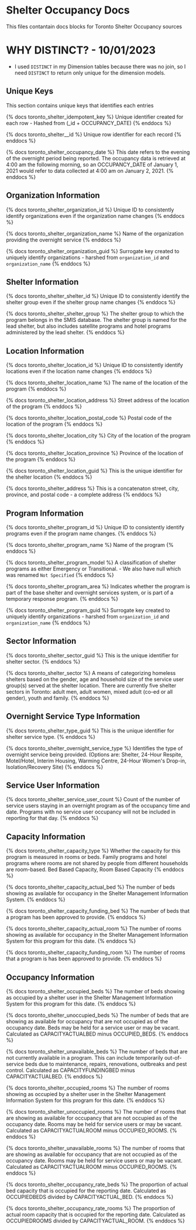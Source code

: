 # Shelter Occupancy Docs
This files contantain docs blocks for Toronto Shelter Occupancy sources

# WHY DISTINCT? - 10/01/2023
- I used `DISTINCT` in my Dimension tables because there was no join, so I need 
  `DISTINCT` to return only unique for the dimension models.

## Unique Keys
This section contains unique keys that identifies each entries

{% docs toronto_shelter_idempotent_key %}
Unique identifier created for each row - Hashed from (_id + OCCUPANCY_DATE)
{% enddocs %}

{% docs toronto_shelter__id %}
Unique row identifier for each record
{% enddocs %}

{% docs toronto_shelter_occupancy_date %}
This date refers to the evening of the overnight period being reported. The occupancy data is retrieved at 4:00 am the following morning, so an OCCUPANCY_DATE of January 1, 2021 would refer to data collected at 4:00 am on January 2, 2021.
{% enddocs %}

## Organization Information
{% docs toronto_shelter_organization_id %}
Unique ID to consistently identify organizations even if the organization name changes
{% enddocs %}

{% docs toronto_shelter_organization_name %}
Name of the organization providing the overnight service
{% enddocs %}

{% docs toronto_shelter_organization_guid %}
Surrogate key created to uniquely identify organizations - harshed from `organization_id` and `organization_name`
{% enddocs %}

## Shelter Information
{% docs toronto_shelter_shelter_id %}
Unique ID to consistently identify the shelter group even if the shelter group name changes
{% enddocs %}

{% docs toronto_shelter_shelter_group %}
The shelter group to which the program belongs in the SMIS database. The shelter group is named for the lead shelter, but also includes satellite programs and hotel programs administered by the lead shelter.
{% enddocs %}

## Location Information
{% docs toronto_shelter_location_id %}
Unique ID to consistently identify locations even if the location name changes
{% enddocs %}

{% docs toronto_shelter_location_name %}
The name of the location of the program
{% enddocs %}

{% docs toronto_shelter_location_address %}
Street address of the location of the program
{% enddocs %}

{% docs toronto_shelter_location_postal_code %}
Postal code of the location of the program
{% enddocs %}

{% docs toronto_shelter_location_city %}
City of the location of the program
{% enddocs %}

{% docs toronto_shelter_location_province %}
Province of the location of the program
{% enddocs %}

{% docs toronto_shelter_location_guid %}
This is the unique identifier for the shelter location
{% enddocs %}

{% docs toronto_shelter_address %}
This is a concatenaton street, city, province, and postal code - a complete address
{% enddocs %}

## Program Information
{% docs toronto_shelter_program_id %}
Unique ID to consistently identify programs even if the program name changes.
{% enddocs %}

{% docs toronto_shelter_program_name %}
Name of the program
{% enddocs %}

{% docs toronto_shelter_program_model %}
A classification of shelter programs as either Emergency or Transitional. - We also have null which was renamed `Not Specified`
{% enddocs %}

{% docs toronto_shelter_program_area %}
Indicates whether the program is part of the base shelter and overnight services system, or is part of a temporary response program.
{% enddocs %}

{% docs toronto_shelter_program_guid %}
Surrogate key created to uniquely identify organizations - harshed from `organization_id` and `organization_name`
{% enddocs %}
## Sector Information
{% docs toronto_shelter_sector_guid %}
This is the unique identifier for shelter sector.
{% enddocs %}

{% docs toronto_shelter_sector %}
A means of categorizing homeless shelters based on the gender, age and household size of the service user group(s) served at the shelter location. There are currently five shelter sectors in Toronto: adult men, adult women, mixed adult (co-ed or all gender), youth and family.
{% enddocs %}

## Overnight Service Type Information
{% docs toronto_shelter_type_guid %}
This is the unique identifier for shelter service type.
{% enddocs %}

{% docs toronto_shelter_overnight_service_type %}
Identifies the type of overnight service being provided. (Options are: Shelter, 24-Hour Respite, Motel/Hotel, Interim Housing, Warming Centre, 24-Hour Women's Drop-in, Isolation/Recovery Site)
{% enddocs %}

## Service User Information
{% docs toronto_shelter_service_user_count %}
Count of the number of service users staying in an overnight program as of the occupancy time and date. Programs with no service user occupancy will not be included in reporting for that day.
{% enddocs %}

## Capacity Information
{% docs toronto_shelter_capacity_type %}
Whether the capacity for this program is measured in rooms or beds. Family programs and hotel programs where rooms are not shared by people from different households are room-based. Bed Based Capacity, Room Based Capacity
{% enddocs %}

{% docs toronto_shelter_capacity_actual_bed %}
The number of beds showing as available for occupancy in the Shelter Management Information System.
{% enddocs %}

{% docs toronto_shelter_capacity_funding_bed %}
The number of beds that a program has been approved to provide.
{% enddocs %}

{% docs toronto_shelter_capacity_actual_room %}
The number of rooms showing as available for occupancy in the Shelter Management Information System for this program for this date.
{% enddocs %}

{% docs toronto_shelter_capacity_funding_room %}
The number of rooms that a program is has been approved to provide.
{% enddocs %}

## Occupancy Information
{% docs toronto_shelter_occupied_beds %}
The number of beds showing as occupied by a shelter user in the Shelter Management Information System for this program for this date.
{% enddocs %}

{% docs toronto_shelter_unoccupied_beds %}
The number of beds that are showing as available for occupancy that are not occupied as of the occupancy date. Beds may be held for a service user or may be vacant. Calculated as CAPACITYACTUALBED minus OCCUPIED_BEDS.
{% enddocs %}

{% docs toronto_shelter_unavailable_beds %}
The number of beds that are not currently available in a program. This can include temporarily out-of-service beds due to maintenance, repairs, renovations, outbreaks and pest control. Calculated as CAPACITYFUNDINGBED minus CAPACITYACTUALBED.
{% enddocs %}

{% docs toronto_shelter_occupied_rooms %}
The number of rooms showing as occupied by a shelter user in the Shelter Management Information System for this program for this date.
{% enddocs %}

{% docs toronto_shelter_unoccupied_rooms %}
The number of rooms that are showing as available for occupancy that are not occupied as of the occupancy date. Rooms may be held for service users or may be vacant. Calculated as CAPACITYACTUALROOM minus OCCUPIED_ROOMS.
{% enddocs %}

{% docs toronto_shelter_unavailable_rooms %}
The number of rooms that are showing as available for occupancy that are not occupied as of the occupancy date. Rooms may be held for service users or may be vacant. Calculated as CAPACITYACTUALROOM minus OCCUPIED_ROOMS.
{% enddocs %}

{% docs toronto_shelter_occupancy_rate_beds %}
The proportion of actual bed capacity that is occupied for the reporting date. Calculated as OCCUPIEDBEDS divided by CAPACITYACTUAL_BED.
{% enddocs %}

{% docs toronto_shelter_occupancy_rate_rooms %}
The proportion of actual room capacity that is occupied for the reporting date. Calculated as OCCUPIEDROOMS divided by CAPACITYACTUAL_ROOM.
{% enddocs %}